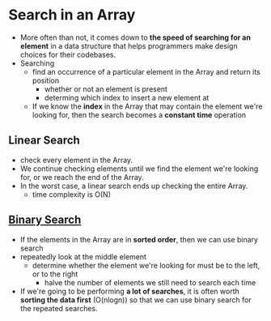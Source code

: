 # Search in an Array

* More often than not, it comes down to **the speed of searching for an element** in a data structure that helps programmers make design choices for their codebases.
* Searching
  * find an occurrence of a particular element in the Array and return its position
    * whether or not an element is present
    * determing which index to insert a new element at
  * If we know the **index** in the Array that may contain the element we're looking for, then the search becomes a **constant time** operation

## Linear Search

* check every element in the Array.
* We continue checking elements until we find the element we're looking for, or we reach the end of the Array.
* In the worst case, a linear search ends up checking the entire Array.
  * time complexity is O(N)

## [Binary Search](https://leetcode.com/explore/learn/card/binary-search/)

* If the elements in the Array are in **sorted order**, then we can use binary search
* repeatedly look at the middle element
  * determine whether the element we're looking for must be to the left, or to the right
    * halve the number of elements we still need to search each time
* If we're going to be performing **a lot of searches**, it is often worth **sorting the data first** (O(nlogn)) so that we can use binary search for the repeated searches.

